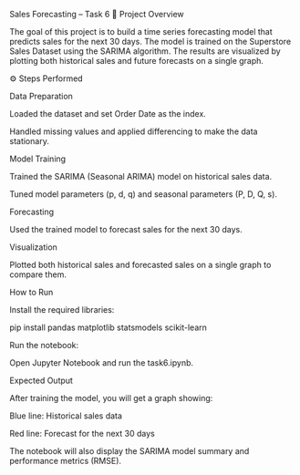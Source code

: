 Sales Forecasting – Task 6
📌 Project Overview

The goal of this project is to build a time series forecasting model that predicts sales for the next 30 days.
The model is trained on the Superstore Sales Dataset using the SARIMA algorithm.
The results are visualized by plotting both historical sales and future forecasts on a single graph.

⚙️ Steps Performed

Data Preparation

Loaded the dataset and set Order Date as the index.

Handled missing values and applied differencing to make the data stationary.

Model Training

Trained the SARIMA (Seasonal ARIMA) model on historical sales data.

Tuned model parameters (p, d, q) and seasonal parameters (P, D, Q, s).

Forecasting

Used the trained model to forecast sales for the next 30 days.

Visualization

Plotted both historical sales and forecasted sales on a single graph to compare them.

How to Run

Install the required libraries:

pip install pandas matplotlib statsmodels scikit-learn


Run the notebook:

Open Jupyter Notebook and run the task6.ipynb.

Expected Output

After training the model, you will get a graph showing:

Blue line: Historical sales data

Red line: Forecast for the next 30 days

The notebook will also display the SARIMA model summary and performance metrics (RMSE).